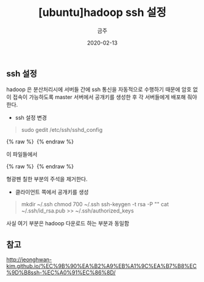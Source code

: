 ﻿---
title : "[ubuntu]hadoop ssh 설정"
author : "금주"
#categories : - Project
date: "2020-02-13"
---
## ssh 설정

hadoop 은 분산처리시에 서버들 간에 ssh 통신을 자동적으로 수행하기 때문에 암호 없이 접속이 가능하도록 master 서버에서 공개키를 생성한 후 각 서버들에게 배포해 줘야 한다.

* ssh 설정 변경

> sudo gedit /etc/ssh/sshd_config


{% raw %} <img src="https://bcloved.github.io/assets/images/hadoop2/1.PNG" alt=""> {% endraw %}

이 파일들에서


{% raw %} <img src="https://bcloved.github.io/assets/images/hadoop2/2.PNG" alt=""> {% endraw %}


형광펜 칠한 부분의 주석을 제거한다.

* 클라이언트 쪽에서 공개키를 생성

> mkdir ~/.ssh
> chmod 700 ~/.ssh
> ssh-keygen -t rsa -P ""
>  cat ~/.ssh/id_rsa.pub >> ~/.ssh/authorized_keys


사실 여기 부분은 hadoop 다운로드 하는 부분과 동일함


참고
----

<http://jeonghwan-kim.github.io/%EC%9B%90%EA%B2%A9%EB%A1%9C%EA%B7%B8%EC%9D%B8ssh-%EC%A0%91%EC%86%8D/>

